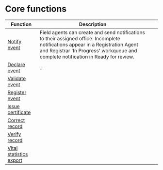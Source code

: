 # Core functions

| Function                                                                                   | Description                                                                                                                                                                                                            |   |   |
| ------------------------------------------------------------------------------------------ | ---------------------------------------------------------------------------------------------------------------------------------------------------------------------------------------------------------------------- | - | - |
| [Notify event](functional-architecture/core-functions/notify.md)                           | Field agents can create and send notifications to their assigned office. Incomplete notifications appear in a Registration Agent and Registrar 'In Progress' workqueue and complete notification in Ready for review.  |   |   |
| [Declare event](functional-architecture/core-functions/2.-declare-event.md)                | ...                                                                                                                                                                                                                    |   |   |
| [Validate event](function-architecture/core-functions/validate-event.md)                   |                                                                                                                                                                                                                        |   |   |
| [Register event](function-architecture/core-functions/register-event.md)                   |                                                                                                                                                                                                                        |   |   |
| [Issue certificate](function-architecture/core-functions/issue-a-certificate.md)           |                                                                                                                                                                                                                        |   |   |
| [Correct record](functional-architecture/core-functions/function-3.md)                     |                                                                                                                                                                                                                        |   |   |
| [Verify record](function-architecture/core-functions/verify-record.md)                     |                                                                                                                                                                                                                        |   |   |
| [Vital statistics export](function-architecture/core-functions/vital-statistics-export.md) |                                                                                                                                                                                                                        |   |   |
